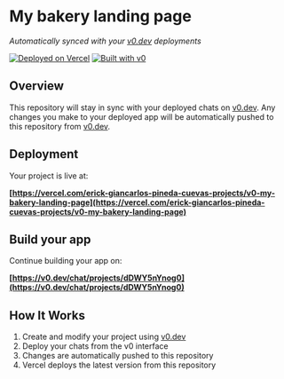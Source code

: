 # My bakery landing page

*Automatically synced with your [v0.dev](https://v0.dev) deployments*

[![Deployed on Vercel](https://img.shields.io/badge/Deployed%20on-Vercel-black?style=for-the-badge&logo=vercel)](https://vercel.com/erick-giancarlos-pineda-cuevas-projects/v0-my-bakery-landing-page)
[![Built with v0](https://img.shields.io/badge/Built%20with-v0.dev-black?style=for-the-badge)](https://v0.dev/chat/projects/dDWY5nYnog0)

## Overview

This repository will stay in sync with your deployed chats on [v0.dev](https://v0.dev).
Any changes you make to your deployed app will be automatically pushed to this repository from [v0.dev](https://v0.dev).

## Deployment

Your project is live at:

**[https://vercel.com/erick-giancarlos-pineda-cuevas-projects/v0-my-bakery-landing-page](https://vercel.com/erick-giancarlos-pineda-cuevas-projects/v0-my-bakery-landing-page)**

## Build your app

Continue building your app on:

**[https://v0.dev/chat/projects/dDWY5nYnog0](https://v0.dev/chat/projects/dDWY5nYnog0)**

## How It Works

1. Create and modify your project using [v0.dev](https://v0.dev)
2. Deploy your chats from the v0 interface
3. Changes are automatically pushed to this repository
4. Vercel deploys the latest version from this repository